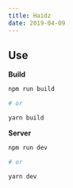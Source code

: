 ```yaml
---
title: Haidz
date: 2019-04-09
---
```


## Use

**Build**

```bash
npm run build

# or

yarn build
```

**Server**

```bash
npm run dev

# or

yarn dev
```